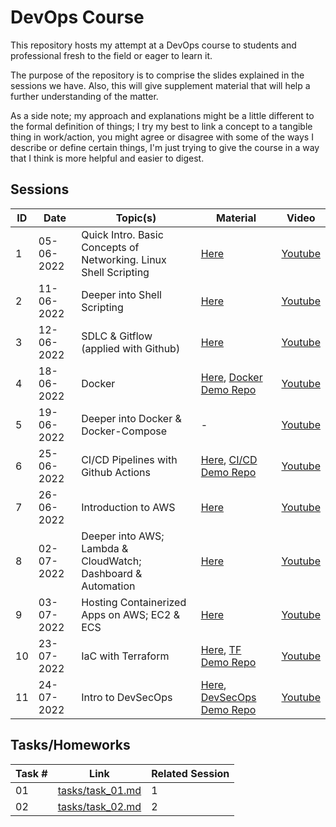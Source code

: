 # DevOps Course

This repository hosts my attempt at a DevOps course to students and professional fresh to the field or eager to learn it.

The purpose of the repository is to comprise the slides explained in the sessions we have. Also, this will give supplement material that will help a further understanding of the matter.

As a side note; my approach and explanations might be a little different to the formal definition of things; I try my best to link a concept to a tangible thing in work/action, you might agree or disagree with some of the ways I describe or define certain things, I'm just trying to give the course in a way that I think is more helpful and easier to digest.

## Sessions

| ID  | Date       | Topic(s)                                                         | Material                                                                                                                                  | Video                                                  |
| --- | ---------- | ---------------------------------------------------------------- | ----------------------------------------------------------------------------------------------------------------------------------------- | ------------------------------------------------------ |
| 1   | 05-06-2022 | Quick Intro. Basic Concepts of Networking. Linux Shell Scripting | [Here](https://github.com/saedx1/devops_course/tree/main/slides/session_1)                                                                | [Youtube](https://www.youtube.com/watch?v=XEbtOd2qEZQ) |
| 2   | 11-06-2022 | Deeper into Shell Scripting                                      | [Here](https://github.com/saedx1/devops_course/tree/main/slides/session_2)                                                                | [Youtube](https://www.youtube.com/watch?v=lbLxoRC8i6A) |
| 3   | 12-06-2022 | SDLC & Gitflow (applied with Github)                             | [Here](https://github.com/saedx1/devops_course/tree/main/slides/session_3)                                                                | [Youtube](https://www.youtube.com/watch?v=VwawEuWcLbs) |
| 4   | 18-06-2022 | Docker                                                           | [Here](https://github.com/saedx1/devops_course/tree/main/slides/session_4), [Docker Demo Repo](https://github.com/saedx1/docker_demo)     | [Youtube](https://www.youtube.com/watch?v=VW-z945KwuA) |
| 5   | 19-06-2022 | Deeper into Docker & Docker-Compose                              | -                                                                                                                                         | [Youtube](https://www.youtube.com/watch?v=SGwzVkXAgrk) |
| 6   | 25-06-2022 | CI/CD Pipelines with Github Actions                              | [Here](https://github.com/saedx1/devops_course/tree/main/slides/session_6), [CI/CD Demo Repo](https://github.com/saedx1/docker_demo)      | [Youtube](https://www.youtube.com/watch?v=1121pbK1_jk) |
| 7   | 26-06-2022 | Introduction to AWS                                              | [Here](https://github.com/saedx1/devops_course/tree/main/slides/session_7)                                                                | [Youtube](https://www.youtube.com/watch?v=AOIKXciRWNU) |
| 8   | 02-07-2022 | Deeper into AWS; Lambda & CloudWatch; Dashboard & Automation     | [Here](https://github.com/saedx1/devops_course/tree/main/slides/session_8)                                                                | [Youtube](https://www.youtube.com/watch?v=04akoUJfi-Y) |
| 9   | 03-07-2022 | Hosting Containerized Apps on AWS; EC2 & ECS                     | [Here](https://github.com/saedx1/devops_course/tree/main/slides/session_9)                                                                | [Youtube](https://www.youtube.com/watch?v=WSkzHXPfDZE) |
| 10  | 23-07-2022 | IaC with Terraform                                               | [Here](https://github.com/saedx1/devops_course/tree/main/slides/session_10), [TF Demo Repo](https://github.com/saedx1/docker_demo)        | [Youtube](https://www.youtube.com/watch?v=AUmNOdcWgAI) |
| 11  | 24-07-2022 | Intro to DevSecOps                                               | [Here](https://github.com/saedx1/devops_course/tree/main/slides/session_11), [DevSecOps Demo Repo](https://github.com/saedx1/docker_demo) | [Youtube](https://www.youtube.com/watch?v=WwgMcZ-jh-U) |

## Tasks/Homeworks

| Task # | Link                                 | Related Session |
| ------ | ------------------------------------ | --------------- |
| 01     | [tasks/task_01.md](tasks/task_01.md) | 1               |
| 02     | [tasks/task_02.md](tasks/task_02.md) | 2               |

